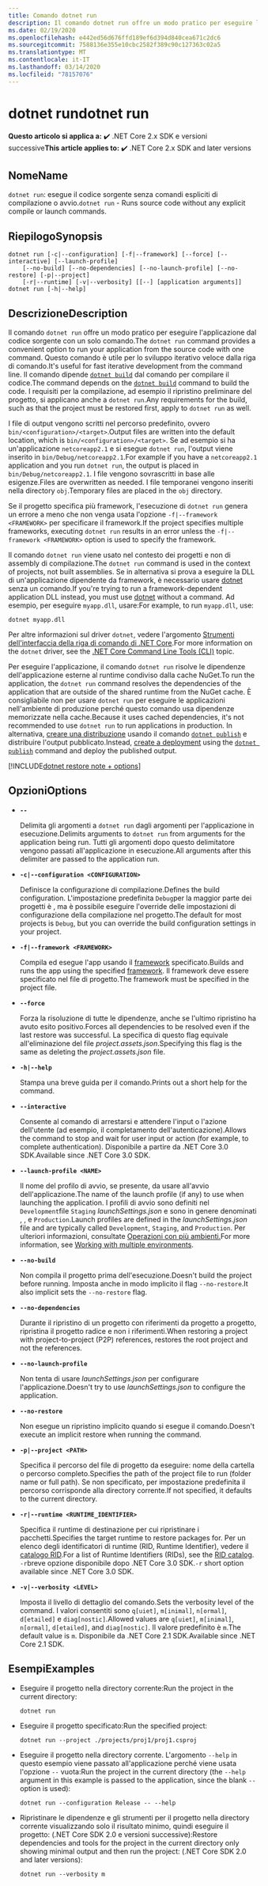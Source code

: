 ```yaml
---
title: Comando dotnet run
description: Il comando dotnet run offre un modo pratico per eseguire l'applicazione dal codice sorgente.
ms.date: 02/19/2020
ms.openlocfilehash: e442ed56d676ffd189ef6d394d840cea671c2dc6
ms.sourcegitcommit: 7588136e355e10cbc2582f389c90c127363c02a5
ms.translationtype: MT
ms.contentlocale: it-IT
ms.lasthandoff: 03/14/2020
ms.locfileid: "78157076"
---
```

# <a name="dotnet-run"></a><span data-ttu-id="95f5c-103">dotnet run</span><span class="sxs-lookup"><span data-stu-id="95f5c-103">dotnet run</span></span>

<span data-ttu-id="95f5c-104">**Questo articolo si applica a:** ✔️ .NET Core 2.x SDK e versioni successive</span><span class="sxs-lookup"><span data-stu-id="95f5c-104">**This article applies to:** ✔️ .NET Core 2.x SDK and later versions</span></span>

## <a name="name"></a><span data-ttu-id="95f5c-105">Nome</span><span class="sxs-lookup"><span data-stu-id="95f5c-105">Name</span></span>

<span data-ttu-id="95f5c-106">`dotnet run`: esegue il codice sorgente senza comandi espliciti di compilazione o avvio.</span><span class="sxs-lookup"><span data-stu-id="95f5c-106">`dotnet run` - Runs source code without any explicit compile or launch commands.</span></span>

## <a name="synopsis"></a><span data-ttu-id="95f5c-107">Riepilogo</span><span class="sxs-lookup"><span data-stu-id="95f5c-107">Synopsis</span></span>

```dotnetcli
dotnet run [-c|--configuration] [-f|--framework] [--force] [--interactive] [--launch-profile]
    [--no-build] [--no-dependencies] [--no-launch-profile] [--no-restore] [-p|--project]
    [-r|--runtime] [-v|--verbosity] [[--] [application arguments]]
dotnet run [-h|--help]
```

## <a name="description"></a><span data-ttu-id="95f5c-108">Descrizione</span><span class="sxs-lookup"><span data-stu-id="95f5c-108">Description</span></span>

<span data-ttu-id="95f5c-109">Il comando `dotnet run` offre un modo pratico per eseguire l'applicazione dal codice sorgente con un solo comando.</span><span class="sxs-lookup"><span data-stu-id="95f5c-109">The `dotnet run` command provides a convenient option to run your application from the source code with one command.</span></span> <span data-ttu-id="95f5c-110">Questo comando è utile per lo sviluppo iterativo veloce dalla riga di comando.</span><span class="sxs-lookup"><span data-stu-id="95f5c-110">It's useful for fast iterative development from the command line.</span></span> <span data-ttu-id="95f5c-111">Il comando dipende [`dotnet build`](dotnet-build.md) dal comando per compilare il codice.</span><span class="sxs-lookup"><span data-stu-id="95f5c-111">The command depends on the [`dotnet build`](dotnet-build.md) command to build the code.</span></span> <span data-ttu-id="95f5c-112">I requisiti per la compilazione, ad esempio il ripristino preliminare del progetto, si applicano anche a `dotnet run`.</span><span class="sxs-lookup"><span data-stu-id="95f5c-112">Any requirements for the build, such as that the project must be restored first, apply to `dotnet run` as well.</span></span>

<span data-ttu-id="95f5c-113">I file di output vengono scritti nel percorso predefinito, ovvero `bin/<configuration>/<target>`.</span><span class="sxs-lookup"><span data-stu-id="95f5c-113">Output files are written into the default location, which is `bin/<configuration>/<target>`.</span></span> <span data-ttu-id="95f5c-114">Se ad esempio si ha un'applicazione `netcoreapp2.1` e si esegue `dotnet run`, l'output viene inserito in `bin/Debug/netcoreapp2.1`.</span><span class="sxs-lookup"><span data-stu-id="95f5c-114">For example if you have a `netcoreapp2.1` application and you run `dotnet run`, the output is placed in `bin/Debug/netcoreapp2.1`.</span></span> <span data-ttu-id="95f5c-115">I file vengono sovrascritti in base alle esigenze.</span><span class="sxs-lookup"><span data-stu-id="95f5c-115">Files are overwritten as needed.</span></span> <span data-ttu-id="95f5c-116">I file temporanei vengono inseriti nella directory `obj`.</span><span class="sxs-lookup"><span data-stu-id="95f5c-116">Temporary files are placed in the `obj` directory.</span></span>

<span data-ttu-id="95f5c-117">Se il progetto specifica più framework, l'esecuzione di `dotnet run` genera un errore a meno che non venga usata l'opzione `-f|--framework <FRAMEWORK>` per specificare il framework.</span><span class="sxs-lookup"><span data-stu-id="95f5c-117">If the project specifies multiple frameworks, executing `dotnet run` results in an error unless the `-f|--framework <FRAMEWORK>` option is used to specify the framework.</span></span>

<span data-ttu-id="95f5c-118">Il comando `dotnet run` viene usato nel contesto dei progetti e non di assembly di compilazione.</span><span class="sxs-lookup"><span data-stu-id="95f5c-118">The `dotnet run` command is used in the context of projects, not built assemblies.</span></span> <span data-ttu-id="95f5c-119">Se in alternativa si prova a eseguire la DLL di un'applicazione dipendente da framework, è necessario usare [dotnet](dotnet.md) senza un comando.</span><span class="sxs-lookup"><span data-stu-id="95f5c-119">If you're trying to run a framework-dependent application DLL instead, you must use [dotnet](dotnet.md) without a command.</span></span> <span data-ttu-id="95f5c-120">Ad esempio, per eseguire `myapp.dll`, usare:</span><span class="sxs-lookup"><span data-stu-id="95f5c-120">For example, to run `myapp.dll`, use:</span></span>

```dotnetcli
dotnet myapp.dll
```

<span data-ttu-id="95f5c-121">Per altre informazioni sul driver `dotnet`, vedere l'argomento [Strumenti dell'interfaccia della riga di comando di .NET Core](index.md).</span><span class="sxs-lookup"><span data-stu-id="95f5c-121">For more information on the `dotnet` driver, see the [.NET Core Command Line Tools (CLI)](index.md) topic.</span></span>

<span data-ttu-id="95f5c-122">Per eseguire l'applicazione, il comando `dotnet run` risolve le dipendenze dell'applicazione esterne al runtime condiviso dalla cache NuGet.</span><span class="sxs-lookup"><span data-stu-id="95f5c-122">To run the application, the `dotnet run` command resolves the dependencies of the application that are outside of the shared runtime from the NuGet cache.</span></span> <span data-ttu-id="95f5c-123">È consigliabile non per usare `dotnet run` per eseguire le applicazioni nell'ambiente di produzione perché questo comando usa dipendenze memorizzate nella cache.</span><span class="sxs-lookup"><span data-stu-id="95f5c-123">Because it uses cached dependencies, it's not recommended to use `dotnet run` to run applications in production.</span></span> <span data-ttu-id="95f5c-124">In alternativa, [creare una distribuzione](../deploying/index.md) usando il comando [`dotnet publish`](dotnet-publish.md) e distribuire l'output pubblicato.</span><span class="sxs-lookup"><span data-stu-id="95f5c-124">Instead, [create a deployment](../deploying/index.md) using the [`dotnet publish`](dotnet-publish.md) command and deploy the published output.</span></span>

[!INCLUDE[dotnet restore note + options](~/includes/dotnet-restore-note-options.md)]

## <a name="options"></a><span data-ttu-id="95f5c-125">Opzioni</span><span class="sxs-lookup"><span data-stu-id="95f5c-125">Options</span></span>

- **`--`**

  <span data-ttu-id="95f5c-126">Delimita gli argomenti a `dotnet run` dagli argomenti per l'applicazione in esecuzione.</span><span class="sxs-lookup"><span data-stu-id="95f5c-126">Delimits arguments to `dotnet run` from arguments for the application being run.</span></span> <span data-ttu-id="95f5c-127">Tutti gli argomenti dopo questo delimitatore vengono passati all'applicazione in esecuzione.</span><span class="sxs-lookup"><span data-stu-id="95f5c-127">All arguments after this delimiter are passed to the application run.</span></span>

- **`-c|--configuration <CONFIGURATION>`**

  <span data-ttu-id="95f5c-128">Definisce la configurazione di compilazione.</span><span class="sxs-lookup"><span data-stu-id="95f5c-128">Defines the build configuration.</span></span> <span data-ttu-id="95f5c-129">L'impostazione predefinita `Debug`per la maggior parte dei progetti è , ma è possibile eseguire l'override delle impostazioni di configurazione della compilazione nel progetto.</span><span class="sxs-lookup"><span data-stu-id="95f5c-129">The default for most projects is `Debug`, but you can override the build configuration settings in your project.</span></span>

- **`-f|--framework <FRAMEWORK>`**

  <span data-ttu-id="95f5c-130">Compila ed esegue l'app usando il [framework](../../standard/frameworks.md) specificato.</span><span class="sxs-lookup"><span data-stu-id="95f5c-130">Builds and runs the app using the specified [framework](../../standard/frameworks.md).</span></span> <span data-ttu-id="95f5c-131">Il framework deve essere specificato nel file di progetto.</span><span class="sxs-lookup"><span data-stu-id="95f5c-131">The framework must be specified in the project file.</span></span>

- **`--force`**

  <span data-ttu-id="95f5c-132">Forza la risoluzione di tutte le dipendenze, anche se l'ultimo ripristino ha avuto esito positivo.</span><span class="sxs-lookup"><span data-stu-id="95f5c-132">Forces all dependencies to be resolved even if the last restore was successful.</span></span> <span data-ttu-id="95f5c-133">La specifica di questo flag equivale all'eliminazione del file *project.assets.json*.</span><span class="sxs-lookup"><span data-stu-id="95f5c-133">Specifying this flag is the same as deleting the *project.assets.json* file.</span></span>

- **`-h|--help`**

  <span data-ttu-id="95f5c-134">Stampa una breve guida per il comando.</span><span class="sxs-lookup"><span data-stu-id="95f5c-134">Prints out a short help for the command.</span></span>

- **`--interactive`**

  <span data-ttu-id="95f5c-135">Consente al comando di arrestarsi e attendere l'input o l'azione dell'utente (ad esempio, il completamento dell'autenticazione).</span><span class="sxs-lookup"><span data-stu-id="95f5c-135">Allows the command to stop and wait for user input or action (for example, to complete authentication).</span></span> <span data-ttu-id="95f5c-136">Disponibile a partire da .NET Core 3.0 SDK.</span><span class="sxs-lookup"><span data-stu-id="95f5c-136">Available since .NET Core 3.0 SDK.</span></span>

- **`--launch-profile <NAME>`**

  <span data-ttu-id="95f5c-137">Il nome del profilo di avvio, se presente, da usare all'avvio dell'applicazione.</span><span class="sxs-lookup"><span data-stu-id="95f5c-137">The name of the launch profile (if any) to use when launching the application.</span></span> <span data-ttu-id="95f5c-138">I profili di avvio sono definiti nel `Development`file `Staging` *launchSettings.json* e sono in genere denominati , , e `Production`.</span><span class="sxs-lookup"><span data-stu-id="95f5c-138">Launch profiles are defined in the *launchSettings.json* file and are typically called `Development`, `Staging`, and `Production`.</span></span> <span data-ttu-id="95f5c-139">Per ulteriori informazioni, consultate [Operazioni con più ambienti.](/aspnet/core/fundamentals/environments)</span><span class="sxs-lookup"><span data-stu-id="95f5c-139">For more information, see [Working with multiple environments](/aspnet/core/fundamentals/environments).</span></span>

- **`--no-build`**

  <span data-ttu-id="95f5c-140">Non compila il progetto prima dell'esecuzione.</span><span class="sxs-lookup"><span data-stu-id="95f5c-140">Doesn't build the project before running.</span></span> <span data-ttu-id="95f5c-141">Imposta anche in modo implicito il flag `--no-restore`.</span><span class="sxs-lookup"><span data-stu-id="95f5c-141">It also implicit sets the `--no-restore` flag.</span></span>

- **`--no-dependencies`**

  <span data-ttu-id="95f5c-142">Durante il ripristino di un progetto con riferimenti da progetto a progetto, ripristina il progetto radice e non i riferimenti.</span><span class="sxs-lookup"><span data-stu-id="95f5c-142">When restoring a project with project-to-project (P2P) references, restores the root project and not the references.</span></span>

- **`--no-launch-profile`**

  <span data-ttu-id="95f5c-143">Non tenta di usare *launchSettings.json* per configurare l'applicazione.</span><span class="sxs-lookup"><span data-stu-id="95f5c-143">Doesn't try to use *launchSettings.json* to configure the application.</span></span>

- **`--no-restore`**

  <span data-ttu-id="95f5c-144">Non esegue un ripristino implicito quando si esegue il comando.</span><span class="sxs-lookup"><span data-stu-id="95f5c-144">Doesn't execute an implicit restore when running the command.</span></span>

- **`-p|--project <PATH>`**

  <span data-ttu-id="95f5c-145">Specifica il percorso del file di progetto da eseguire: nome della cartella o percorso completo.</span><span class="sxs-lookup"><span data-stu-id="95f5c-145">Specifies the path of the project file to run (folder name or full path).</span></span> <span data-ttu-id="95f5c-146">Se non specificato, per impostazione predefinita il percorso corrisponde alla directory corrente.</span><span class="sxs-lookup"><span data-stu-id="95f5c-146">If not specified, it defaults to the current directory.</span></span>

- **`-r|--runtime <RUNTIME_IDENTIFIER>`**

  <span data-ttu-id="95f5c-147">Specifica il runtime di destinazione per cui ripristinare i pacchetti.</span><span class="sxs-lookup"><span data-stu-id="95f5c-147">Specifies the target runtime to restore packages for.</span></span> <span data-ttu-id="95f5c-148">Per un elenco degli identificatori di runtime (RID, Runtime Identifier), vedere il [catalogo RID](../rid-catalog.md).</span><span class="sxs-lookup"><span data-stu-id="95f5c-148">For a list of Runtime Identifiers (RIDs), see the [RID catalog](../rid-catalog.md).</span></span> <span data-ttu-id="95f5c-149">`-r`breve opzione disponibile dopo .NET Core 3.0 SDK.</span><span class="sxs-lookup"><span data-stu-id="95f5c-149">`-r` short option available since .NET Core 3.0 SDK.</span></span>

- **`-v|--verbosity <LEVEL>`**

  <span data-ttu-id="95f5c-150">Imposta il livello di dettaglio del comando.</span><span class="sxs-lookup"><span data-stu-id="95f5c-150">Sets the verbosity level of the command.</span></span> <span data-ttu-id="95f5c-151">I valori consentiti sono `q[uiet]`, `m[inimal]`, `n[ormal]`, `d[etailed]` e `diag[nostic]`.</span><span class="sxs-lookup"><span data-stu-id="95f5c-151">Allowed values are `q[uiet]`, `m[inimal]`, `n[ormal]`, `d[etailed]`, and `diag[nostic]`.</span></span> <span data-ttu-id="95f5c-152">Il valore predefinito è `m`.</span><span class="sxs-lookup"><span data-stu-id="95f5c-152">The default value is `m`.</span></span> <span data-ttu-id="95f5c-153">Disponibile da .NET Core 2.1 SDK.</span><span class="sxs-lookup"><span data-stu-id="95f5c-153">Available since .NET Core 2.1 SDK.</span></span>

## <a name="examples"></a><span data-ttu-id="95f5c-154">Esempi</span><span class="sxs-lookup"><span data-stu-id="95f5c-154">Examples</span></span>

- <span data-ttu-id="95f5c-155">Eseguire il progetto nella directory corrente:</span><span class="sxs-lookup"><span data-stu-id="95f5c-155">Run the project in the current directory:</span></span>

  ```dotnetcli
  dotnet run
  ```

- <span data-ttu-id="95f5c-156">Eseguire il progetto specificato:</span><span class="sxs-lookup"><span data-stu-id="95f5c-156">Run the specified project:</span></span>

  ```dotnetcli
  dotnet run --project ./projects/proj1/proj1.csproj
  ```

- <span data-ttu-id="95f5c-157">Eseguire il progetto nella directory corrente. L'argomento `--help` in questo esempio viene passato all'applicazione perché viene usata l'opzione `--` vuota:</span><span class="sxs-lookup"><span data-stu-id="95f5c-157">Run the project in the current directory (the `--help` argument in this example is passed to the application, since the blank `--` option is used):</span></span>

  ```dotnetcli
  dotnet run --configuration Release -- --help
  ```

- <span data-ttu-id="95f5c-158">Ripristinare le dipendenze e gli strumenti per il progetto nella directory corrente visualizzando solo il risultato minimo, quindi eseguire il progetto: (.NET Core SDK 2.0 e versioni successive):</span><span class="sxs-lookup"><span data-stu-id="95f5c-158">Restore dependencies and tools for the project in the current directory only showing minimal output and then run the project: (.NET Core SDK 2.0 and later versions):</span></span>

  ```dotnetcli
  dotnet run --verbosity m
  ```
